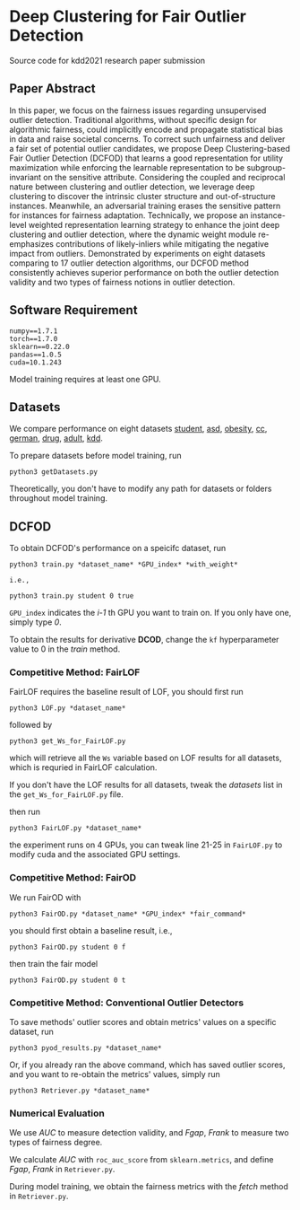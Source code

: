 # Deep Clustering for Fair Outlier Detection
Source code for kdd2021 research paper submission

## Paper Abstract
In this paper, we focus on the fairness issues regarding unsupervised outlier detection. Traditional algorithms, without specific design for algorithmic fairness, could implicitly encode and propagate statistical bias in data and raise societal concerns. To correct such unfairness and deliver a fair set of potential outlier candidates, we propose Deep Clustering-based Fair Outlier Detection (DCFOD) that learns a good representation for utility maximization while enforcing the learnable representation to be subgroup-invariant on the sensitive attribute. Considering the coupled and reciprocal nature between clustering and outlier detection, we leverage deep clustering to discover the intrinsic cluster structure and out-of-structure instances. Meanwhile, an adversarial training erases the sensitive pattern for instances for fairness adaptation. Technically, we propose an instance-level weighted representation learning strategy to enhance the joint deep clustering and outlier detection, where the dynamic weight module re-emphasizes contributions of likely-inliers while mitigating the negative impact from outliers. Demonstrated by experiments on eight datasets comparing to 17 outlier detection algorithms, our DCFOD method consistently achieves superior performance on both the outlier detection validity and two types of fairness notions in outlier detection.

## Software Requirement
```
numpy==1.7.1
torch==1.7.0
sklearn==0.22.0
pandas==1.0.5
cuda=10.1.243
```

Model training requires at least one GPU.

## Datasets
We compare performance on eight datasets [student](https://archive.ics.uci.edu/ml/datasets/student%2Bperformance), [asd](https://archive.ics.uci.edu/ml/datasets/Autism+Screening+Adult), [obesity](https://archive.ics.uci.edu/ml/datasets/Estimation+of+obesity+levels+based+on+eating+habits+and+physical+condition+), [cc](https://archive.ics.uci.edu/ml/datasets/default+of+credit+card+clients), [german](http://archive.ics.uci.edu/ml/datasets/South+German+Credit+%28UPDATE%29), [drug](https://archive.ics.uci.edu/ml/datasets/Drug+consumption+%28quantified%29), [adult](https://archive.ics.uci.edu/ml/datasets/adult), [kdd](https://archive.ics.uci.edu/ml/datasets/Census-Income+%28KDD%29).

To prepare datasets before model training, run
```
python3 getDatasets.py
```
Theoretically, you don't have to modify any path for datasets or folders throughout model training. 

## DCFOD 
To obtain DCFOD's performance on a speicifc dataset, run
```
python3 train.py *dataset_name* *GPU_index* *with_weight*

i.e., 

python3 train.py student 0 true
```
`GPU_index` indicates the *i-1* th GPU you want to train on. If you only have one, simply type *0*.

To obtain the results for derivative **DCOD**, change the `kf` hyperparameter value to 0 in the *train* method.

### Competitive Method: FairLOF
FairLOF requires the baseline result of LOF, you should first run
```
python3 LOF.py *dataset_name*
```
followed by
```
python3 get_Ws_for_FairLOF.py
```
which will retrieve all the `Ws` variable based on LOF results for all datasets, which is requried in FairLOF calculation.

If you don't have the LOF results for all datasets, tweak the *datasets* list in the `get_Ws_for_FairLOF.py` file.

then run
```
python3 FairLOF.py *dataset_name*
```
the experiment runs on 4 GPUs, you can tweak line 21-25 in `FairLOF.py` to modify cuda and the associated GPU settings.

### Competitive Method: FairOD
We run FairOD with
```
python3 FairOD.py *dataset_name* *GPU_index* *fair_command*
```
you should first obtain a baseline result, i.e., 
```
python3 FairOD.py student 0 f
```
then train the fair model
```
python3 FairOD.py student 0 t 
```
### Competitive Method: Conventional Outlier Detectors
To save methods' outlier scores and obtain metrics' values on a specific dataset, run
```
python3 pyod_results.py *dataset_name*
```
Or, if you already ran the above command, which has saved outlier scores, and you want to re-obtain the metrics' values, simply run
```
python3 Retriever.py *dataset_name*
```

### Numerical Evaluation
We use *AUC* to measure detection validity, and *Fgap*, *Frank* to measure two types of fairness degree. 

We calculate *AUC* with `roc_auc_score` from `sklearn.metrics`, and define *Fgap*, *Frank* in `Retriever.py`.

During model training, we obtain the fairness metrics with the *fetch* method in `Retriever.py`.
